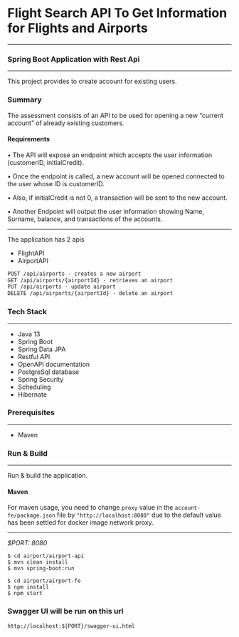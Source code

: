 # Flight Search API To Get Information for Flights and Airports
___
### Spring Boot Application with Rest Api

---
This project provides to create account for existing users.

### Summary
The assessment consists of an API to be used for opening a new “current account” of already existing
customers.

#### Requirements

• The API will expose an endpoint which accepts the user information (customerID,
initialCredit).

• Once the endpoint is called, a new account will be opened connected to the user whose ID is
customerID.

• Also, if initialCredit is not 0, a transaction will be sent to the new account.

• Another Endpoint will output the user information showing Name, Surname, balance, and
transactions of the accounts.
___
The application has 2 apis
* FlightAPI
* AirportAPI

```html
POST /api/airports - creates a new airport
GET /api/airports/{airportId} - retrieves an airport
PUT /api/airports - update airport
DELETE /api/airports/{airportId} - delete an airport
```


### Tech Stack

---
- Java 13
- Spring Boot
- Spring Data JPA
- Restful API
- OpenAPI documentation
- PostgreSql database
- Spring Security
- Scheduling
- Hibernate

### Prerequisites

---
- Maven

### Run & Build

---
Run & build the application.


#### Maven

For maven usage, you need to change `proxy` value in the `account-fe/package.json`
file by `"http://localhost:8080"` due to the default value has been settled for docker image network proxy.
___
*$PORT: 8080*
```ssh
$ cd airport/airport-api
$ mvn clean install
$ mvn spring-boot:run

$ cd airport/airport-fe
$ npm install
$ npm start
```

### Swagger UI will be run on this url
`http://localhost:${PORT}/swagger-ui.html`
